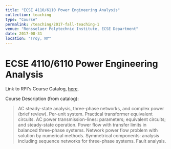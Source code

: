 ```yaml
---
title: "ECSE 4110/6110 Power Engineering Analysis"
collection: teaching
type: "Course"
permalink: /teaching/2017-fall-teaching-1
venue: "Rensselaer Polytechnic Institute, ECSE Department"
date: 2017-08-31
location: "Troy, NY"
---
```


# ECSE 4110/6110 Power Engineering Analysis

Link to RPI's Course Catalog, [here](http://catalog.rpi.edu/search_advanced.php?cur_cat_oid=15&search_database=Search&search_db=Search&cpage=1&ecpage=1&ppage=1&spage=1&tpage=1&location=3&filter%5Bkeyword%5D=ecse+4110&filter%5Bexact_match%5D=1).

Course Description (from catalog):
> AC steady-state analysis, three-phase networks, and complex power (brief review). Per-unit system. Practical transformer equivalent circuits. AC power transmission-lines: parameters; equivalent circuits; and steady-state operation. Power flow with transfer limits in balanced three-phase systems. Network power flow problem with solution by numerical methods. Symmetrical components: analysis including sequence networks for three-phase systems. Fault analysis. 
